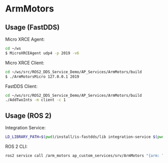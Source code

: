 # ArmMotors

## Usage (FastDDS)

Micro XRCE Agent:

```bash
cd ~/ws
$ MicroXRCEAgent udp4 -p 2019 -v6
```

Micro XRCE Client:

```bash
cd ~/ws/src/ROS2_DDS_Service_Demo/AP_Services/ArmMotors/build
$ ./ArmMotorsMicro 127.0.0.1 2019
```

FastDDS Client:

```bash
cd ~/ws/src/ROS2_DDS_Service_Demo/AP_Services/ArmMotors/build
./AddTwoInts -m client -c 1
```

## Usage (ROS 2)

Integration Service:

```bash
LD_LIBRARY_PATH=$(pwd)/install/is-fastdds/lib integration-service $(pwd)/src/ROS2_DDS_Service_Demo/AP_Services/ArmMotors/ArmMotors_fastdds.yaml --is-prefix-path $(pwd)/install/is-ros2/lib/is/ros2 --is-prefix-path $(pwd)/install/is-ros2-mix-generator/lib/is
```

ROS 2 CLI:

```bash
ros2 service call /arm_motors ap_custom_services/srv/ArmMotors "{arm: True}"
```
